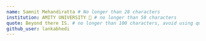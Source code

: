 ```yaml
---
name: Samnit Mehandiratta # No longer than 28 characters
institution: AMITY UNIVERSITY 🚩 # no longer than 58 characters
quote: Beyond there IS. # no longer than 100 characters, avoid using quotes(") to guarantee the format remains the same.
github_user: lankabhedi
---
```

